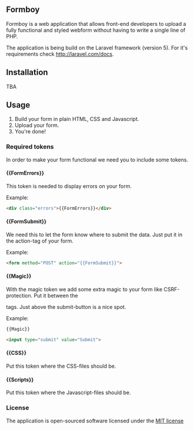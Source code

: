 ## Formboy

Formboy is a web application that allows front-end developers to upload a fully functional and styled webform without having to write a single line of PHP.

The application is being build on the Laravel framework (version 5). For it's requirements check http://laravel.com/docs.

## Installation
TBA

## Usage
1) Build your form in plain HTML, CSS and Javascript.
2) Upload your form.
3) You're done!

### Required tokens
In order to make your form functional we need you to include some tokens.

#### {{FormErrors}}
This token is needed to display errors on your form.

Example:
```html
<div class="errors">{{FormErrors}}</div>
```

#### {{FormSubmit}}
We need this to let the form know where to submit the data. Just put it in the action-tag of your form.

Example:
```html
<form method="POST" action="{{FormSubmit}}">
```

#### {{Magic}}
With the magic token we add some extra magic to your form like CSRF-protection. Put it between the <form></form> tags. Just above the submit-button is a nice spot.

Example:
```html
{{Magic}}

<input type="submit" value="Submit">
```

#### {{CSS}}
Put this token where the CSS-files should be.

#### {{Scripts}}
Put this token where the Javascript-files should be.

### License

The application is open-sourced software licensed under the [MIT license](http://opensource.org/licenses/MIT)

